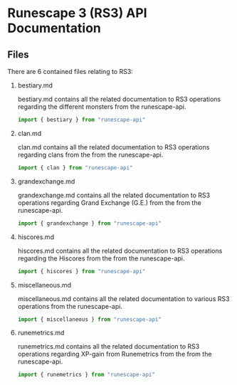 # Runescape 3 (RS3) API Documentation

## Files

There are 6 contained files relating to RS3:
1. bestiary.md

    bestiary.md contains all the related documentation to RS3 operations regarding the different monsters from the runescape-api.
    ```javascript
    import { bestiary } from "runescape-api"
    ```

2. clan.md

    clan.md contains all the related documentation to RS3 operations regarding clans from the from the runescape-api.
     ```javascript
    import { clan } from "runescape-api"
    ```

3. grandexchange.md

    grandexchange.md contains all the related documentation to RS3 operations regarding Grand Exchange (G.E.) from the from the runescape-api.
     ```javascript
    import { grandexchange } from "runescape-api"
    ```

4. hiscores.md

    hiscores.md contains all the related documentation to RS3 operations regarding the Hiscores from the from the runescape-api.
     ```javascript
    import { hiscores } from "runescape-api"
    ```

5. miscellaneous.md

    miscellaneous.md contains all the related documentation to various RS3 operations from the runescape-api.
     ```javascript
    import { miscellaneous } from "runescape-api"
    ```

6. runemetrics.md

    runemetrics.md contains all the related documentation to RS3 operations regarding XP-gain from Runemetrics from the from the runescape-api.
     ```javascript
    import { runemetrics } from "runescape-api"
    ```